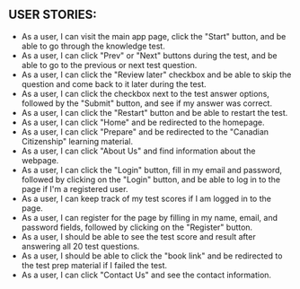 ## USER STORIES:
- As a user, I can visit the main app page, click the "Start" button, and be able to go through the knowledge test.
- As a user, I can click "Prev" or "Next" buttons during the test, and be able to go to the previous or next test question.
- As a user, I can click the "Review later" checkbox and be able to skip the question and come back to it later during the test.
- As a user, I can click the checkbox next to the test answer options, followed by the "Submit" button, and see if my answer was correct.
- As a user, I can click the "Restart" button and be able to restart the test.
- As a user, I can click "Home" and be redirected to the homepage.
- As a user, I can click "Prepare" and be redirected to the "Canadian Citizenship" learning material.
- As a user, I can click "About Us" and find information about the webpage.
- As a user, I can click the "Login" button, fill in my email and password, followed by clicking on the "Login" button, and be able to log in to the page if I'm a registered user.
- As a user, I can keep track of my test scores if I am logged in to the page.
- As a user, I can register for the page by filling in my name, email, and password fields, followed by clicking on the "Register" button.
- As a user, I should be able to see the test score and result after answering all 20 test questions.
- As a user, I should be able to click the "book link" and be redirected to the test prep material if I failed the test.
- As a user, I can click "Contact Us" and see the contact information.